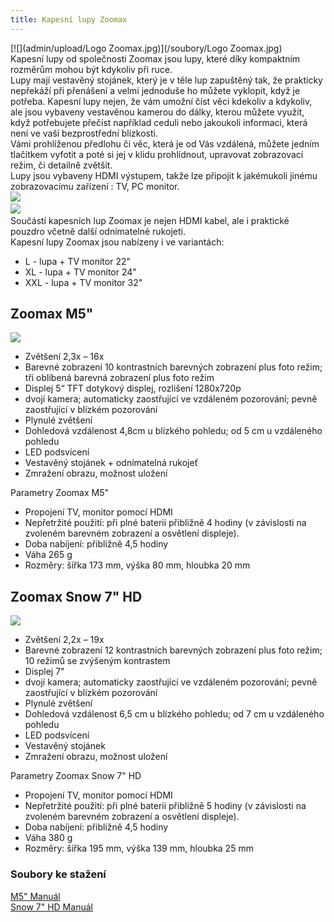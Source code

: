 ```yaml
---
title: Kapesní lupy Zoomax
---
```


[![](admin/upload/Logo Zoomax.jpg)](/soubory/Logo Zoomax.jpg)  
Kapesní lupy od společnosti Zoomax jsou lupy, které díky kompaktním rozměrům mohou být kdykoliv při ruce.  
Lupy mají vestavěný stojánek, který je v těle lup zapuštěný tak, že prakticky nepřekáží při přenášení a velmi jednoduše ho můžete vyklopit, když je potřeba. Kapesní lupy nejen, že vám umožní číst věci kdekoliv a kdykoliv, ale jsou vybaveny vestavěnou kamerou do dálky, kterou můžete využít, když potřebujete přečíst například ceduli nebo jakoukoli informaci, která není ve vaší bezprostřední blízkosti.  
Vámi prohlíženou předlohu či věc, která je od Vás vzdálená, můžete jedním tlačítkem vyfotit a poté si jej v klidu prohlídnout, upravovat zobrazovací režim, či detailně zvětšit.  
Lupy jsou vybaveny HDMI výstupem, takže lze připojit k jakémukoli jinému zobrazovacímu zařízení : TV, PC monitor.  
[![](admin/upload/Snow7TV.JPG)](/soubory/Snow7TV.JPG)    
[![](admin/upload/M5TV.JPG)](/soubory/M5TV.JPG)    
Součástí kapesních lup Zoomax je nejen HDMI kabel, ale i praktické pouzdro včetně další odnímatelné rukojeti.  
Kapesní lupy Zoomax jsou nabízeny i ve variantách:  
- L - lupa + TV monitor 22"  
- XL - lupa + TV monitor 24"  
- XXL - lupa + TV monitor 32"  
  

## Zoomax M5"

  
[![](admin/upload/M5text.JPG)](/soubory/M5text.JPG)  
- Zvětšení 2,3x – 16x  
- Barevné zobrazení 10 kontrastních barevných zobrazení plus foto režim; tři oblíbená barevná zobrazení plus foto režim  
- Displej 5“ TFT dotykový displej, rozlišení 1280x720p  
- dvojí kamera; automaticky zaostřující ve vzdáleném pozorování; pevně zaostřující v blízkém pozorování  
- Plynulé zvětšení  
- Dohledová vzdálenost 4,8cm u blízkého pohledu; od 5 cm u vzdáleného pohledu  
- LED podsvícení  
- Vestavěný stojánek + odnímatelná rukojeť  
- Zmražení obrazu, možnost uložení  
  
Parametry Zoomax M5"  
- Propojení TV, monitor pomocí HDMI  
- Nepřetržité použití: při plné baterii přibližně 4 hodiny (v závislosti na zvoleném barevném zobrazení a osvětlení displeje).  
- Doba nabíjení: přibližně 4,5 hodiny  
- Váha 265 g  
- Rozměry: šířka 173 mm, výška 80 mm, hloubka 20 mm  
  

## Zoomax Snow 7" HD

  
[![](admin/upload/Snow7symbio.JPG)](/soubory/Snow7symbio.JPG)  
- Zvětšení 2,2x – 19x  
- Barevné zobrazení 12 kontrastních barevných zobrazení plus foto režim; 10 režimů se zvýšeným kontrastem  
- Displej 7"  
- dvojí kamera; automaticky zaostřující ve vzdáleném pozorování; pevně zaostřující v blízkém pozorování  
- Plynulé zvětšení  
- Dohledová vzdálenost 6,5 cm u blízkého pohledu; od 7 cm u vzdáleného pohledu  
- LED podsvícení  
- Vestavěný stojánek  
- Zmražení obrazu, možnost uložení  
  
Parametry Zoomax Snow 7" HD  
- Propojení TV, monitor pomocí HDMI  
- Nepřetržité použití: při plné baterii přibližně 5 hodiny (v závislosti na zvoleném barevném zobrazení a osvětlení displeje).  
- Doba nabíjení: přibližně 4,5 hodiny  
- Váha 380 g  
- Rozměry: šířka 195 mm, výška 139 mm, hloubka 25 mm  
  

### Soubory ke stažení

  
[M5" Manuál](/soubory/M5_manual.pdf)  
[Snow 7" HD Manuál](/soubory/Snow_7_HD_manual.pdf)